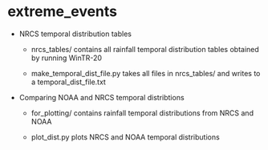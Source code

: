 # extreme_events

- NRCS temporal distribution tables
    - nrcs_tables/ contains all rainfall temporal distribution tables obtained by running WinTR-20

    - make_temporal_dist_file.py takes all files in nrcs_tables/ and writes to a temporal_dist_file.txt

- Comparing NOAA and NRCS temporal distribtions
    - for_plotting/ contains rainfall temporal distributions from NRCS and NOAA

    - plot_dist.py plots NRCS and NOAA temporal distributions
